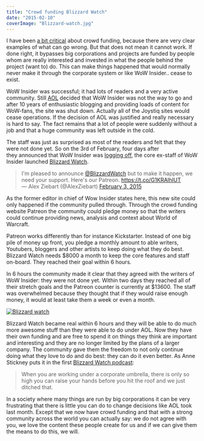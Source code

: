 ```yaml
---
title: "Crowd funding Blizzard Watch"
date: "2015-02-10"
coverImage: "Blizzard-watch.jpg"
---
```


I have been [a bit critical](http://www.legenddiaries.com/english/the-dark-side-of-kickstarter/) about crowd funding, because there are very clear examples of what can go wrong. But that does not mean it cannot work. If done right, it bypasses big corporations and projects are funded by people whom are really interested and invested in what the people behind the project (want to) do. This can make things happened that would normally never make it through the corporate system or like WoW Insider.. cease to exist.

WoW Insider was successful; it had lots of readers and a very active community. Still [AOL](http://www.aol.com/?icid=aolcomlogorefreshaol20) decided that WoW Insider was not the way to go and after 10 years of enthusiastic blogging and providing loads of content for WoW-fans, the site was shut down. Actually all of the Joystiq sites would cease operations. If the decision of AOL was justified and really necessary is hard to say. The fact remains that a lot of people were suddenly without a job and that a huge community was left outside in the cold.

The staff was just as surprised as most of the readers and felt that they were not done yet. So on the 3rd of February, four days after they announced that WoW Insider was [logging off](http://wow.joystiq.com/2015/01/30/wow-insider-is-logging-off/), the core ex-staff of WoW Insider launched [Blizzard Watch](http://blizzardwatch.com/).

<blockquote class="twitter-tweet" lang="en">I'm pleased to announce <a href="https://twitter.com/BlizzardWatch">@BlizzardWatch</a> but to make it happen, we need your support. Here's our Patreon. <a href="https://t.co/G1KRAlhIUT">https://t.co/G1KRAlhIUT</a><div></div>— Alex Ziebart (@AlexZiebart) <a href="https://twitter.com/AlexZiebart/status/562732677208764417">February 3, 2015</a></blockquote>
<script src="//platform.twitter.com/widgets.js" async charset="utf-8"></script>

As the former editor in chief of Wow Insider states here, this new site could only happened if the community pulled through. Through the crowd funding website Patreon the community could pledge money so that the writers could continue providing news, analysis and context about World of Warcraft.

Patreon works differently than for instance Kickstarter. Instead of one big pile of money up front, you pledge a monthly amount to able writers, Youtubers, bloggers and other artists to keep doing what they do best. Blizzard Watch needs $8000 a month to keep the core features and staff on-board. They reached their goal within 6 hours.

In 6 hours the community made it clear that they agreed with the writers of WoW Insider: they were not done yet. Within two days they reached all of their stretch goals and the Patreon counter is currently at $13600. The staff was overwhelmed because they thought that if they would raise enough money, it would at least take them a week or even a month.

[![Blizzard watch](images/Blizzard-watch.jpg)](https://www.patreon.com/blizzardwatch)

Blizzard Watch became real within 6 hours and they will be able to do much more awesome stuff than they were able to do under AOL. Now they have their own funding and are free to spend it on things they think are important and interesting and they are no longer limited by the plans of a larger company. The community gave them the freedom to not only continue doing what they love to do and do best: they can do it even better. As Anne Stickney puts it in the first [Blizzard Watch podcast](http://blizzardwatch.com/2015/02/04/blizzard-watch-episode-1/):

> When you are working under a corporate umbrella, there is only so high you can raise your hands before you hit the roof and we just ditched that.

In a society where many things are run by big corporations it can be very frustrating that there is little you can do to change decisions like AOL took last month. Except that we now have crowd funding and that with a strong community across the world you can actually say: we do not agree with you, we love the content these people create for us and if we can give them the means to do this, we will.
